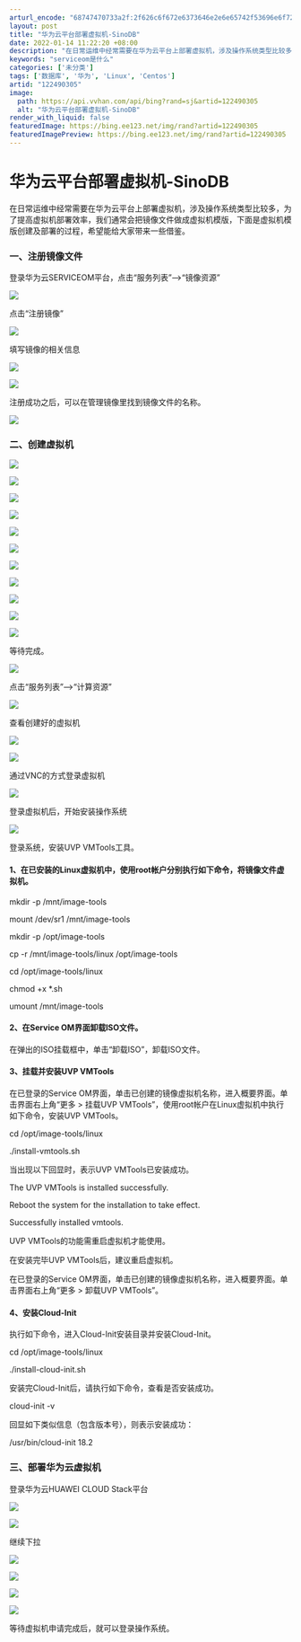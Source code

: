 ```yaml
---
arturl_encode: "68747470733a2f:2f626c6f672e6373646e2e6e65742f53696e6f726567616c2f:61727469636c652f64657461696c732f313232343930333035"
layout: post
title: "华为云平台部署虚拟机-SinoDB"
date: 2022-01-14 11:22:20 +08:00
description: "在日常运维中经常需要在华为云平台上部署虚拟机，涉及操作系统类型比较多，为了提高虚拟机部署效率，我们通"
keywords: "serviceom是什么"
categories: ['未分类']
tags: ['数据库', '华为', 'Linux', 'Centos']
artid: "122490305"
image:
  path: https://api.vvhan.com/api/bing?rand=sj&artid=122490305
  alt: "华为云平台部署虚拟机-SinoDB"
render_with_liquid: false
featuredImage: https://bing.ee123.net/img/rand?artid=122490305
featuredImagePreview: https://bing.ee123.net/img/rand?artid=122490305
---
```


# 华为云平台部署虚拟机-SinoDB

在日常运维中经常需要在华为云平台上部署虚拟机，涉及操作系统类型比较多，为了提高虚拟机部署效率，我们通常会把镜像文件做成虚拟机模版，下面是虚拟机模版创建及部署的过程，希望能给大家带来一些借鉴。

### 一、注册镜像文件

登录华为云SERVICEOM平台，点击“服务列表”-->“镜像资源”

![](https://i-blog.csdnimg.cn/blog_migrate/64f80fac4d830d46fb09e8ef4301ca62.png)

点击“注册镜像”

![](https://i-blog.csdnimg.cn/blog_migrate/0396a47f8e311e94f344b75b3ea72e2f.png)

填写镜像的相关信息

![](https://i-blog.csdnimg.cn/blog_migrate/f96e261013e216b61df4137754acb83a.png)

![](https://i-blog.csdnimg.cn/blog_migrate/be3c51547017ac33394ad2509ae49c8d.png)

注册成功之后，可以在管理镜像里找到镜像文件的名称。

![](https://i-blog.csdnimg.cn/blog_migrate/8498b135ae586050beb9dbc1b947cfbd.png)

### 二、创建虚拟机

![](https://i-blog.csdnimg.cn/blog_migrate/18fb1e8cfe8af518bf4e0bbb3d5f2e04.png)

![](https://i-blog.csdnimg.cn/blog_migrate/cc010314c34ae6cab17e4dbe6d5ffed6.png)

![](https://i-blog.csdnimg.cn/blog_migrate/2820adb4f9de720bb6ba18061653063c.png)

![](https://i-blog.csdnimg.cn/blog_migrate/6ccfe242776f7e851ea2ad6b0eab00c5.png)

![](https://i-blog.csdnimg.cn/blog_migrate/1d9dbedbe3966350c764b6b7a374da24.png)

![](https://i-blog.csdnimg.cn/blog_migrate/21d79a7981f7cff933960e630a6466db.png)

![](https://i-blog.csdnimg.cn/blog_migrate/347493a01db6bb8d0e354b53bec80b16.png)

![](https://i-blog.csdnimg.cn/blog_migrate/ad98f1c6c79fdb3b342c7c8e5d14508a.png)

![](https://i-blog.csdnimg.cn/blog_migrate/3b365765ba3d60efe7e23c62e9eb92b4.png)

![](https://i-blog.csdnimg.cn/blog_migrate/d15181078aee69421c07c135ddd39c6d.png)

![](https://i-blog.csdnimg.cn/blog_migrate/5c01c2a9adac9e1c10b505c3e7a13836.png)

等待完成。

![](https://i-blog.csdnimg.cn/blog_migrate/fd98a8b3c7ab43157f6724f6b2cf2b4a.png)

点击“服务列表”-->“计算资源”

![](https://i-blog.csdnimg.cn/blog_migrate/3baf50c95a92bfa325c1ad2ec913087d.png)

查看创建好的虚拟机

![](https://i-blog.csdnimg.cn/blog_migrate/ef5143fc457df66b06b9047f52a6db51.png)

![](https://i-blog.csdnimg.cn/blog_migrate/999cad74f908efe8c7a83727883d64e7.png)

通过VNC的方式登录虚拟机

![](https://i-blog.csdnimg.cn/blog_migrate/92b2d34ba754318be729023aa361523a.png)

登录虚拟机后，开始安装操作系统

![](https://i-blog.csdnimg.cn/blog_migrate/92db7a1317c19d1ecee33c0ec191c6e7.png)

登录系统，安装UVP VMTools工具。

#### 1、在已安装的Linux虚拟机中，使用root帐户分别执行如下命令，将镜像文件虚拟机。

mkdir -p /mnt/image-tools

mount /dev/sr1 /mnt/image-tools

mkdir -p /opt/image-tools

cp -r /mnt/image-tools/linux /opt/image-tools

cd /opt/image-tools/linux

chmod +x *.sh

umount /mnt/image-tools

#### 2、在Service OM界面卸载ISO文件。

在弹出的ISO挂载框中，单击“卸载ISO”，卸载ISO文件。

#### 3、挂载并安装UVP VMTools

在已登录的Service OM界面，单击已创建的镜像虚拟机名称，进入概要界面。单击界面右上角“更多 > 挂载UVP VMTools”，使用root帐户在Linux虚拟机中执行如下命令，安装UVP VMTools。

cd /opt/image-tools/linux

./install-vmtools.sh

当出现以下回显时，表示UVP VMTools已安装成功。

The UVP VMTools is installed successfully.

Reboot the system for the installation to take effect.

Successfully installed vmtools.

UVP VMTools的功能需重启虚拟机才能使用。

在安装完毕UVP VMTools后，建议重启虚拟机。

在已登录的Service OM界面，单击已创建的镜像虚拟机名称，进入概要界面。单击界面右上角“更多 > 卸载UVP VMTools”。

#### 4、安装Cloud-Init

执行如下命令，进入Cloud-Init安装目录并安装Cloud-Init。

cd /opt/image-tools/linux

./install-cloud-init.sh

安装完Cloud-Init后，请执行如下命令，查看是否安装成功。

cloud-init -v

回显如下类似信息（包含版本号），则表示安装成功：

/usr/bin/cloud-init 18.2

### 三、部署华为云虚拟机

登录华为云HUAWEI CLOUD Stack平台

![](https://i-blog.csdnimg.cn/blog_migrate/9c56f1bb889eea384d9ad9f0aaca4439.png)

![](https://i-blog.csdnimg.cn/blog_migrate/8b1d31537ce9c5ada4ba4119b3695877.png)

继续下拉

![](https://i-blog.csdnimg.cn/blog_migrate/4b4ab0ca27945875fde48a17b86b9644.png)

![](https://i-blog.csdnimg.cn/blog_migrate/0dc05666d12d9110bf92662c70988aef.png)

![](https://i-blog.csdnimg.cn/blog_migrate/96741d906414301396e4f64cfc803aba.png)

![](https://i-blog.csdnimg.cn/blog_migrate/f2e3d680d488fc372c014cc515118d4d.png)

等待虚拟机申请完成后，就可以登录操作系统。